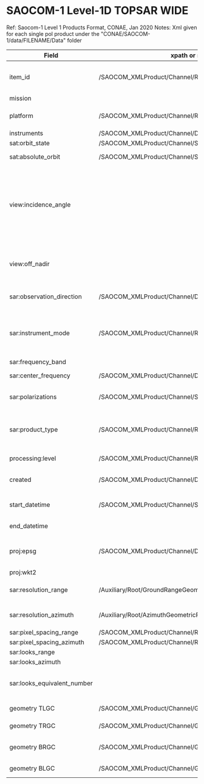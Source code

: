 # SAOCOM-1 Level-1D TOPSAR WIDE
Ref: Saocom-1 Level 1 Products Format, CONAE, Jan 2020
Notes: Xml given for each single pol product under the "CONAE/SAOCOM-1/data/FILENAME/Data" folder 

|  Field  | xpath or method  |  Example | Notes |
|---|---|---|---|
| item_id | /SAOCOM_XMLProduct/Channel/RasterInfo/FileName | S1A_OPER_SAR_EOSSP__CORE_L1D_OLVF_20200819T231514 | take L1D product filename from /CONAE/SAOCOM-1/L1D/data/item_id/Config/parameterFile2.xml' as 'S1<X>_OPER_SAR_EOSSP__CORE_<LLL>_<Orbit>_<DDDDDDDD>T<TTTTTT>' |
| mission | | saocom-1 | HARDCODED mission name |
| platform | /SAOCOM_XMLProduct/Channel/RasterInfo/FileName | saocom-1A | from filename under /CONAE/SAOCOM-1/L1D/data/item_id/Data as '<level>-acqId<cccccccccc>-<x>-<mmm>-<hhhhhhhhhh>-<pp>-<r>' extract satellite A/B from -<x>- |
| instruments | /SAOCOM_XMLProduct/Channel/DataSetInfo/SensorName | SAO1A | |
| sat:orbit_state | /SAOCOM_XMLProduct/Channel/StateVectorData/OrbitDirection | ascending | |
| sat:absolute_orbit | /SAOCOM_XMLProduct/Channel/StateVectorData/OrbitNumber | | NOT AVAILABLE the .xemt metadata file is required |
| view:incidence_angle | | [24.9,48.7] | The incidence angle is the angle between the incident SAR beam and the axis perpendicular to the local geodetic ground surface (from target point of view). It ranges from Near Incidence Angle to Far Incidence Angle. Min incidence angle for TOPSAR Wide Single Pol and Dual Pol: near range 24.9, far range 48.7. Ref: CONAE, Saocom-1 Level 1 Products Format, Jan 2020, Tab.3 Level 1 Products main characteristics|
| view:off_nadir |  | [15,50] | The off-nadir angle (or look angle) is the angle between the satellite's nadir position and the SAR beam (from instrument point of view). Ref. https://eo.belspo.be/nl/satellites-and-sensors/saocom-1a |
| sar:observation_direction | /SAOCOM_XMLProduct/Channel/DataSetInfo/SideLooking | right | Antenna pointing direction, string: as "right" or "left". For KP5 given in capital letters -> e.g. from "RIGHT" to "right" |
| sar:instrument_mode | /SAOCOM_XMLProduct/Channel/RasterInfo/FileName | TW | REQUIRED, take filename '<level>-acqId<cccccccccc>-<x>-<mmm>-<hhhhhhhhhh>-<pp>-<r>' and extract <mmm> or <mmmm> "smx" for stripmap x, with x the beam number 1 to 10; "tna" for topsar narrow A; "tnb" for topsar narrow B; "tw" for topsar wide. In general TW, TN, SM (for TOPSAR Wide, TOPSAR Narrow  and Stripmap). |
| sar:frequency_band | | L | HARDCODED it is a SAR-L instrument |
| sar:center_frequency | /SAOCOM_XMLProduct/Channel/DataSetInfo/fc_hz | 12.75 | In gigahertz (GHz), multiple the 1275000000 value by 1e-9 and insert 12.75|
| sar:polarizations | /SAOCOM_XMLProduct/Channel/SwathInfo/Polarization | [VV,VH] | REQUIRED for both single pol images convert V/V and V/H to VV and VH. Same also from filename <pp> field |
| sar:product_type | /SAOCOM_XMLProduct/Channel/RasterInfo/FileName | GTC | REQUIRED: take filename '<level>-acqId<cccccccccc>-<x>-<mmm>-<hhhhhhhhhh>-<pp>-<r>' and extract <level> from the following options <level>={slc (L1A), di (L1B), gec (L1C), gtc (L1D)} and choose among P=(SSC,MGD,GRD,GEC,GTC,RTC), i.e. P=GTC |
| processing:level | /SAOCOM_XMLProduct/Channel/RasterInfo/FileName | L1D | from sar:product_type <level>={slc (L1A), di (L1B), gec (L1C), gtc (L1D)} |
| created | /SAOCOM_XMLProduct/Channel/DataSetInfo/ProcessingDate | 20-AUG-2020T01:25:21Z | format to ISO 20-AUG-2020 01:25:21.947890000000 -> 20-AUG-2020T01:25:21.94Z |
| start_datetime  | /SAOCOM_XMLProduct/Channel/SwathInfo/AcquisitionStartTime | 19-AUG-2020T21:17:26Z  | format to ISO 19-AUG-2020 21:17:26.613000000000 -> 19-AUG-2020T21:17:26.61Z |
| end_datetime | | | NOT AVAILABLE the .xemt metadata file is required |
| proj:epsg | /SAOCOM_XMLProduct/Channel/DataSetInfo/ProjectionParameters | 32652 | Use this field to derive EPSG. E.g. (+proj=utm +zone=52 +ellps=WGS84 +datum=WGS84 +units=m +no_defs +x_0=372414 +y_0=5.41344e+06)->EPSG=32652 |
| proj:wkt2 | | | find WKT2 from BBOX |
| sar:resolution_range | /Auxiliary/Root/GroundRangeGeometricResolution | 50 | Range resolution in meters (m). Ref: CONAE, Saocom-1 Level 1 Products Format, Jan 2020, Tab.3 Level 1 Products main characteristics. |
| sar:resolution_azimuth | /Auxiliary/Root/AzimuthGeometricResolution | 50 | Azimuth resolution in meters (m). Ref: CONAE, Saocom-1 Level 1 Products Format, Jan 2020, Tab.3 Level 1 Products main characteristics. |
| sar:pixel_spacing_range | /SAOCOM_XMLProduct/Channel/RasterInfo/LinesStep | 45.9972638425657 | Strongly RECOMMENDED for GRD |
| sar:pixel_spacing_azimuth | /SAOCOM_XMLProduct/Channel/RasterInfo/SamplesStep | 47.3467709207983 | Strongly RECOMMENDED for GRD |
| sar:looks_range |  |  |  |
| sar:looks_azimuth |  |  |  |
| sar:looks_equivalent_number |  | 3 | The equivalent number of looks (ENL). Ref: CONAE, Saocom-1 Level 1 Products Format, Jan 2020, Tab.3 Level 1 Products main characteristics.|
| geometry TLGC | /SAOCOM_XMLProduct/Channel/GroundCornerPoints/NorthWest | [51.3561111111111,123.819444444444] | Top Left Geodetic Coordinates. Extract Lon (first point val) Lat (second point val) in deg |
| geometry TRGC | /SAOCOM_XMLProduct/Channel/GroundCornerPoints/NorthEast | [51.3561111111111,129.868055555556] | Top Right Geodetic Coordinates. Extract Lon (first point val) Lat (second point val) in deg |
| geometry BRGC | /SAOCOM_XMLProduct/Channel/GroundCornerPoints/SouthEast | [46.2488888888889,129.868055555556] | Bottom Right Geodetic Coordinates. Extract Lon (first point val) Lat (second point val) in deg |
| geometry BLGC | /SAOCOM_XMLProduct/Channel/GroundCornerPoints/SouthWest | [46.2488888888889,123.819444444444] | Bottom Left Geodetic Coordinates. Extract Lon (first point val) Lat (second point val) in deg |